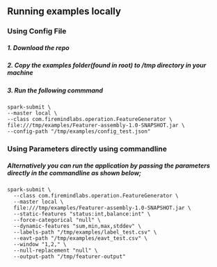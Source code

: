 ## Running examples locally
### Using Config File
##### 1. Download the repo
##### 2. Copy the examples folder(found in root) to /tmp directory in your machine
##### 3. Run the following commmand
### 
    spark-submit \
    --master local \
    --class com.firemindlabs.operation.FeatureGenerator \
    file:///tmp/examples/Featurer-assembly-1.0-SNAPSHOT.jar \
    --config-path "/tmp/examples/config_test.json"
    
### Using Parameters directly using commandline
##### Alternatively you can run the application by passing the parameters directly in the commandline as shown below;
###
    spark-submit \
      --class com.firemindlabs.operation.FeatureGenerator \
      --master local \
      file:///tmp/examples/Featurer-assembly-1.0-SNAPSHOT.jar \
      --static-features "status:int,balance:int" \
      --force-categorical "null" \
      --dynamic-features "sum,min,max,stddev" \
      --labels-path "/tmp/examples/label_test.csv" \
      --eavt-path "/tmp/examples/eavt_test.csv" \
      --window "1,2," \
      --null-replacement "null" \
      --output-path "/tmp/featurer-output"